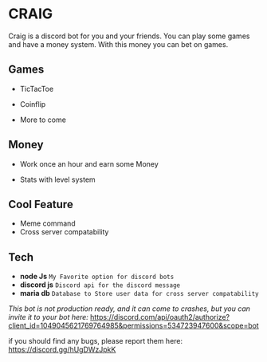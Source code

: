 # **CRAIG**

Craig is a discord bot for you and your friends. You can play some games and have a money system. With this money you can bet on games.


## Games
- TicTacToe

- Coinflip

- More to come


## Money

- Work once an hour and earn some Money

- Stats with level system



## Cool Feature 

- Meme command
- Cross server compatability

## Tech
- **node Js** ```My Favorite option for discord bots```
- **discord js** ```Discord api for the discord message```
- **maria db** ```Database to Store user data for cross server compatability ```


*This bot is not production ready, and it can come to crashes, but you can invite it to your bot here:*
https://discord.com/api/oauth2/authorize?client_id=1049045621769764985&permissions=534723947600&scope=bot 

if you should find any bugs, please report them here:
https://discord.gg/hUgDWzJpkK
